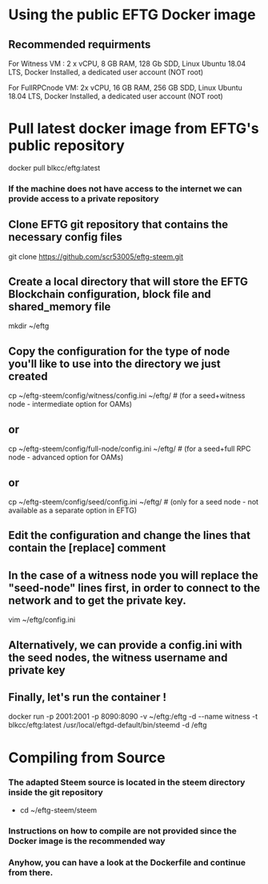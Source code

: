 Using the public EFTG Docker image
==================================
 ## Recommended requirments 
  For Witness VM : 2 x vCPU, 8 GB RAM, 128 Gb SDD, Linux Ubuntu 18.04 LTS, Docker Installed, a dedicated user account (NOT root)
  
  For FullRPCnode VM: 2x vCPU, 16 GB RAM, 256 GB SDD, Linux Ubuntu 18.04 LTS, Docker Installed, a dedicated user account (NOT root) 
 
 # Pull latest docker image from EFTG's public repository
  docker pull blkcc/eftg:latest
 ### If the machine does not have access to the internet we can provide access to a private repository

 ## Clone EFTG git repository that contains the necessary config files
 git clone https://github.com/scr53005/eftg-steem.git

 ## Create a local directory that will store the EFTG Blockchain configuration, block file and shared_memory file
 mkdir ~/eftg

 ## Copy the configuration for the type of node you'll like to use into the directory we just created
 cp ~/eftg-steem/config/witness/config.ini ~/eftg/ # (for a seed+witness node - intermediate option for OAMs)
 ## or
 cp ~/eftg-steem/config/full-node/config.ini ~/eftg/ # (for a seed+full RPC node - advanced option for OAMs)
 ## or
 cp ~/eftg-steem/config/seed/config.ini ~/eftg/ # (only for a seed node - not available as a separate option in EFTG)
 
 ## Edit the configuration and change the lines that contain the [replace] comment
 ## In the case of a witness node you will replace the "seed-node" lines first, in order to connect to the network and to get the private key. 
 
vim ~/eftg/config.ini



 ## Alternatively, we can provide a config.ini with the seed nodes, the witness username and private key

 ## Finally, let's run the container !
 docker run -p 2001:2001 -p 8090:8090 -v ~/eftg:/eftg -d --name witness -t blkcc/eftg:latest /usr/local/eftgd-default/bin/steemd -d /eftg

Compiling from Source
=====================

  ### The adapted Steem source is located in the steem directory inside the git repository
  - cd ~/eftg-steem/steem

  ### Instructions on how to compile are not provided since the Docker image is the recommended way
  ### Anyhow, you can have a look at the Dockerfile and continue from there.  
